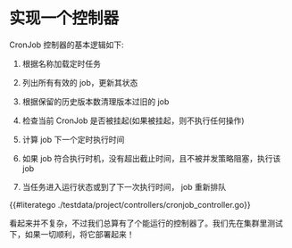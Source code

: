 # 实现一个控制器

CronJob 控制器的基本逻辑如下:

1. 根据名称加载定时任务

2. 列出所有有效的 job，更新其状态

3. 根据保留的历史版本数清理版本过旧的 job

4. 检查当前 CronJob 是否被挂起(如果被挂起，则不执行任何操作)

5. 计算 job 下一个定时执行时间

6. 如果 job 符合执行时机，没有超出截止时间，且不被并发策略阻塞，执行该 job
   
7. 当任务进入运行状态或到了下一次执行时间， job 重新排队

{{#literatego ./testdata/project/controllers/cronjob_controller.go}}

看起来并不复杂，不过我们总算有了个能运行的控制器了。我们先在集群里测试下，如果一切顺利，将它部署起来！

